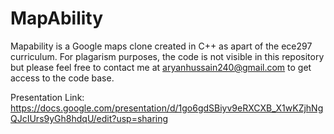 # MapAbility

Mapability is a Google maps clone created in C++ as apart of the ece297 curriculum. For plagarism purposes, the code is not visible in this repository but please feel free to contact me at aryanhussain240@gmail.com to get access to the code base.

Presentation Link: https://docs.google.com/presentation/d/1go6gdSBiyv9eRXCXB_X1wKZjhNgQJcIUrs9yGh8hdqU/edit?usp=sharing 
